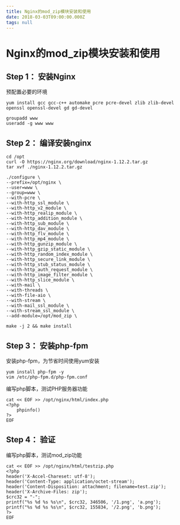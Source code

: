 ```yaml
---
title: Nginx的mod_zip模块安装和使用
date: 2018-03-03T09:00:00.000Z
tags: null
---
```

# Nginx的mod_zip模块安装和使用

## Step 1： 安装Nginx
预配置必要的环境

```
yum install gcc gcc-c++ automake pcre pcre-devel zlib zlib-devel openssl openssl-devel gd gd-devel
```



```
groupadd www
useradd -g www www
```
<!-- more -->


## Step 2： 编译安装nginx

```
cd /opt
curl -O https://nginx.org/download/nginx-1.12.2.tar.gz
tar xvf ./nginx-1.12.2.tar.gz
```

```
./configure \
--prefix=/opt/nginx \
--user=www \
--group=www \
--with-pcre \
--with-http_ssl_module \
--with-http_v2_module \
--with-http_realip_module \
--with-http_addition_module \
--with-http_sub_module \
--with-http_dav_module \
--with-http_flv_module \
--with-http_mp4_module \
--with-http_gunzip_module \
--with-http_gzip_static_module \
--with-http_random_index_module \
--with-http_secure_link_module \
--with-http_stub_status_module \
--with-http_auth_request_module \
--with-http_image_filter_module \
--with-http_slice_module \
--with-mail \
--with-threads \
--with-file-aio \
--with-stream \
--with-mail_ssl_module \
--with-stream_ssl_module \
--add-module=/opt/mod_zip \
```

```
make -j 2 && make install
```




## Step 3： 安装php-fpm
安装php-fpm，为节省时间使用yum安装

```
yum install php-fpm -y
vim /etc/php-fpm.d/php-fpm.conf
```



编写php脚本，测试PHP服务器功能

```
cat << EOF >> /opt/nginx/html/index.php
<?php
    phpinfo()
?>
EOF
```



## Step 4： 验证
编写php脚本，测试mod_zip功能

```
cat << EOF >> /opt/nginx/html/testzip.php
<?php
header('X-Accel-Chareset: utf-8');
header('Content-Type: application/octet-stream');
header('Content-Disposition: attachment; filename=test.zip');
header('X-Archive-Files: zip');
$crc32 = "-";
printf("%s %d %s %s\n", $crc32, 346506, '/1.png', 'a.png');
printf("%s %d %s %s\n", $crc32, 155834, '/2.png', 'b.png');
?>
EOF
```

